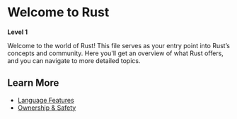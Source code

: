 # Welcome to Rust

**Level 1**

Welcome to the world of Rust! This file serves as your entry point into Rust’s concepts and community. Here you'll get an overview of what Rust offers, and you can navigate to more detailed topics.

## Learn More
- [Language Features](features.md)
- [Ownership & Safety](ownership.md)
